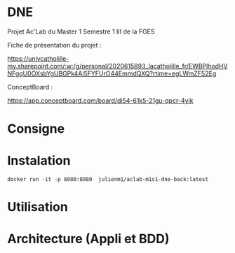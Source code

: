 # DNE
Projet Ac'Lab du Master 1 Semestre 1 III de la FGES

Fiche de présentation du projet :

https://univcatholille-my.sharepoint.com/:w:/g/personal/2020615893_lacatholille_fr/EWBPlhodHVNFgqU0OXsbYgUBGPk4Ai5FYFUrO44EmmdQXQ?rtime=egLWmZF52Eg

ConceptBoard :

https://app.conceptboard.com/board/di54-61k5-21gu-qpcr-4yik

# Consigne

# Instalation 
`docker run -it -p 8080:8080  julienm1/aclab-m1s1-dne-back:latest`

# Utilisation

# Architecture (Appli et BDD)


